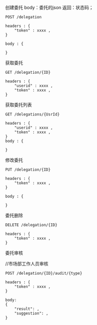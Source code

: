 创建委托
body：委托的json
返回：状态码；

```
POST /delegation

headers : {
    "token" : xxxx ,
}

body : {

}
```
获取委托
```
GET /delegation/{ID}

headers : {
    "userid" : xxxx ,
    "token" : xxxx ,
}
```
获取委托列表
```
GET /delegations/{UsrId}

headers : {
    "userid" : xxxx ,
    "token" : xxxx ,
}
body : {

}

```

修改委托

```
PUT /delegation/{ID}

headers : {
    "token" : xxxx ,
}

body : {

}
```

委托删除

```
DELETE /delegation/{ID}

headers : {
    "token" : xxxx ,
}
```

委托审核

//市场部工作人员审核

```
POST /delegation/{ID}/audit/{type}

headers : {
    "token" : xxxx ,
}

body:
{
	"result": ,
	"suggestion": ,
}
```









